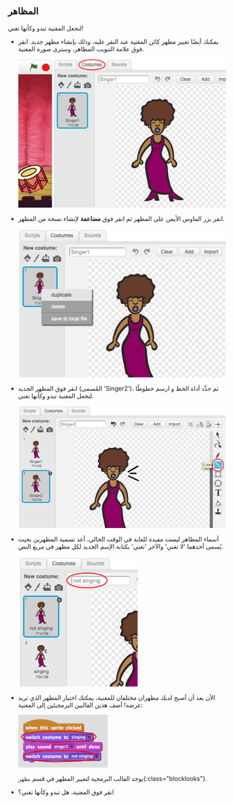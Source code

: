 ## المظاهر

لنجعل المغنية تبدو وكأنها تغني!

+ يمكنك أيضًا تغيير مظهر كائن المغنية عند النقر عليه، وذلك بإنشاء مظهر جديد. انقر فوق علامة التبويب المظاهر، وسترى صورة المغنية.
    
    ![لقطة الشاشة](images/band-singer-costume.png)

+ انقر بزر الماوس الأيمن على المظهر ثم انقر فوق **مضاعفة** لإنشاء نسخة من المظهر.
    
    ![لقطة الشاشة](images/band-singer-duplicate.png)

+ انقر فوق المظهر الجديد (المُسمى 'Singer2')، ثم حدِّد أداة الخط و ارسم خطوطًا لتجعل المغنية تبدو وكأنها تغني.
    
    ![لقطة الشاشة](images/band-singer-click.png)

+ أسماء المظاهر ليست مفيدة للغاية في الوقت الحالي، أعد تسمية المظهرين بحيث يُسمى أحدهما 'لا تغني' والآخر 'تغني' بكتابة الإسم الجديد لكل مظهر في مربع النص.
    
    ![لقطة الشاشة](images/band-singer-name.png)

+ الأن بعد أن أصبح لديك مظهران مختلفان للمغنية، يمكنك اختيار المظهر الذي تريد عرضه! أضف هذين القالبين البرمجيتَين إلى المغنية:
    
    ![لقطة الشاشة](images/band-looks.png)
    
    يوجد القالب البرمجية لتغيير المظهر في قسم `مظهر`{:class="blocklooks"}.

+ انقر فوق المغنية، هل تبدو وكأنها تغني؟
